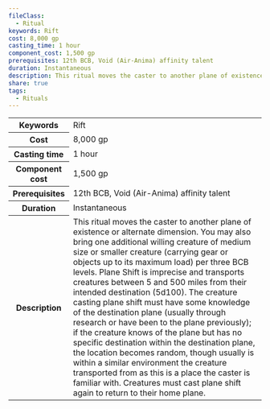 ```yaml
---
fileClass:
  - Ritual
keywords: Rift
cost: 8,000 gp
casting_time: 1 hour
component_cost: 1,500 gp
prerequisites: 12th BCB, Void (Air-Anima) affinity talent
duration: Instantaneous
description: This ritual moves the caster to another plane of existence or alternate dimension. You may also bring one additional willing creature of medium size or smaller creature (carrying gear or objects up to its maximum load) per three BCB levels. Plane Shift is imprecise and transports creatures between 5 and 500 miles from their intended destination (5d100). The creature casting plane shift must have some knowledge of the destination plane (usually through research or have been to the plane previously); if the creature knows of the plane but has no specific destination within the destination plane, the location becomes random, though usually is within a similar environment the creature transported from as this is a place the caster is familiar with. Creatures must cast plane shift again to return to their home plane.
share: true
tags:
  - Rituals
---
```

<p><span style="overflow-x: auto;"><table><tbody><tr><th>Keywords</th><td>Rift</td></tr><tr><th>Cost</th><td>8,000 gp</td></tr><tr><th>Casting time</th><td>1 hour</td></tr><tr><th>Component cost</th><td>1,500 gp</td></tr><tr><th>Prerequisites</th><td>12th BCB, Void (Air-Anima) affinity talent</td></tr><tr><th>Duration</th><td>Instantaneous</td></tr><tr><th>Description</th><td>This ritual moves the caster to another plane of existence or alternate dimension. You may also bring one additional willing creature of medium size or smaller creature (carrying gear or objects up to its maximum load) per three BCB levels. Plane Shift is imprecise and transports creatures between 5 and 500 miles from their intended destination (5d100). The creature casting plane shift must have some knowledge of the destination plane (usually through research or have been to the plane previously); if the creature knows of the plane but has no specific destination within the destination plane, the location becomes random, though usually is within a similar environment the creature transported from as this is a place the caster is familiar with. Creatures must cast plane shift again to return to their home plane.</td></tr></tbody></table></span></p>
